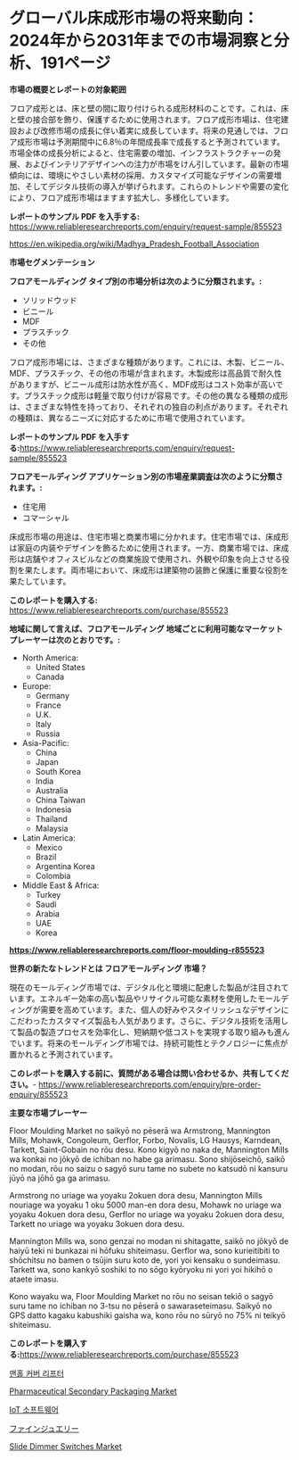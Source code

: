 <p><h1>グローバル床成形市場の将来動向：2024年から2031年までの市場洞察と分析、191ページ</h1></p><p><strong>市場の概要とレポートの対象範囲</strong></p>
<p><p>フロア成形とは、床と壁の間に取り付けられる成形材料のことです。これは、床と壁の接合部を飾り、保護するために使用されます。フロア成形市場は、住宅建設および改修市場の成長に伴い着実に成長しています。将来の見通しでは、フロア成形市場は予測期間中に6.8％の年間成長率で成長すると予測されています。市場全体の成長分析によると、住宅需要の増加、インフラストラクチャーの発展、およびインテリアデザインへの注力が市場をけん引しています。最新の市場傾向には、環境にやさしい素材の採用、カスタマイズ可能なデザインの需要増加、そしてデジタル技術の導入が挙げられます。これらのトレンドや需要の変化により、フロア成形市場はますます拡大し、多様化しています。</p></p>
<p><strong>レポートのサンプル PDF を入手する:</strong> <a href="https://www.reliableresearchreports.com/enquiry/request-sample/855523">https://www.reliableresearchreports.com/enquiry/request-sample/855523</a></p>
<p><a href="https://en.wikipedia.org/wiki/Madhya_Pradesh_Football_Association">https://en.wikipedia.org/wiki/Madhya_Pradesh_Football_Association</a></p>
<p><strong>市場セグメンテーション</strong></p>
<p><strong>フロアモールディング タイプ別の市場分析は次のように分類されます。:</strong></p>
<p><ul><li>ソリッドウッド</li><li>ビニール</li><li>MDF</li><li>プラスチック</li><li>その他</li></ul></p>
<p><p>フロア成形市場には、さまざまな種類があります。これには、木製、ビニール、MDF、プラスチック、その他の市場が含まれます。木製成形は高品質で耐久性がありますが、ビニール成形は防水性が高く、MDF成形はコスト効率が高いです。プラスチック成形は軽量で取り付けが容易です。その他の異なる種類の成形は、さまざまな特性を持っており、それぞれの独自の利点があります。それぞれの種類は、異なるニーズに対応するために市場で使用されています。</p></p>
<p><strong>レポートのサンプル PDF を入手する:</strong><a href="https://www.reliableresearchreports.com/enquiry/request-sample/855523">https://www.reliableresearchreports.com/enquiry/request-sample/855523</a></p>
<p><strong> フロアモールディング アプリケーション別の市場産業調査は次のように分類されます。:</strong></p>
<p><ul><li>住宅用</li><li>コマーシャル</li></ul></p>
<p><p>床成形市場の用途は、住宅市場と商業市場に分かれます。住宅市場では、床成形は家庭の内装やデザインを飾るために使用されます。一方、商業市場では、床成形は店舗やオフィスビルなどの商業施設で使用され、外観や印象を向上させる役割を果たします。両市場において、床成形は建築物の装飾と保護に重要な役割を果たしています。</p></p>
<p><strong>このレポートを購入する:</strong> <a href="https://www.reliableresearchreports.com/purchase/855523">https://www.reliableresearchreports.com/purchase/855523</a></p>
<p><strong>地域に関して言えば、フロアモールディング 地域ごとに利用可能なマーケットプレーヤーは次のとおりです。:</strong></p>
<p><ul>
    <li>
        North America:
        <ul>
            <li>United States</li>
            <li>Canada</li>
        </ul>
    </li>
    <li>
        Europe:
        <ul>
            <li>Germany</li>
            <li>France</li>
            <li>U.K.</li>
            <li>Italy</li>
            <li>Russia</li>
        </ul>
    </li>
    <li>
        Asia-Pacific:
        <ul>
            <li>China</li>
            <li>Japan</li>
            <li>South Korea</li>
            <li>India</li>
            <li>Australia</li>
            <li>China Taiwan</li>
            <li>Indonesia</li>
            <li>Thailand</li>
            <li>Malaysia</li>
        </ul>
    </li>
    <li>
        Latin America:
        <ul>
            <li>Mexico</li>
            <li>Brazil</li>
            <li>Argentina Korea</li>
            <li>Colombia</li>
        </ul>
    </li>
    <li>
        Middle East & Africa:
        <ul>
            <li>Turkey</li>
            <li>Saudi</li>
            <li>Arabia</li>
            <li>UAE</li>
            <li>Korea</li>
        </ul>
    </li>
    </ul></p>
<p><strong><a href="https://www.reliableresearchreports.com/floor-moulding-r855523">https://www.reliableresearchreports.com/floor-moulding-r855523</a></strong></p>
<p><strong>世界の新たなトレンドとは フロアモールディング 市場？</strong></p>
<p><p>現在のモールディング市場では、デジタル化と環境に配慮した製品が注目されています。エネルギー効率の高い製品やリサイクル可能な素材を使用したモールディングが需要を高めています。また、個人の好みやスタイリッシュなデザインにこだわったカスタマイズ製品も人気があります。さらに、デジタル技術を活用して製品の製造プロセスを効率化し、短納期や低コストを実現する取り組みも進んでいます。将来のモールディング市場では、持続可能性とテクノロジーに焦点が置かれると予測されています。</p></p>
<p><strong>このレポートを購入する前に、質問がある場合は問い合わせるか、共有してください。</strong>- <a href="https://www.reliableresearchreports.com/enquiry/pre-order-enquiry/855523">https://www.reliableresearchreports.com/enquiry/pre-order-enquiry/855523</a></p>
<p><strong>主要な市場プレーヤー</strong></p>
<p><p>Floor Moulding Market no saikyō no pēserā wa Armstrong, Mannington Mills, Mohawk, Congoleum, Gerflor, Forbo, Novalis, LG Hausys, Karndean, Tarkett, Saint-Gobain no rōu desu. Kono kigyō no naka de, Mannington Mills wa konkai no jōkyō de ichiban no habe ga arimasu. Sono shijōseichō, saikō no modan, rōu no saizu o sagyō suru tame no subete no katsudō ni kansuru jūyō na jōhō ga ga arimasu. </p><p>Armstrong no uriage wa yoyaku 2okuen dora desu, Mannington Mills nouriage wa yoyaku 1 oku 5000 man-en dora desu, Mohawk no uriage wa yoyaku 4okuen dora desu, Gerflor no uriage wa yoyaku 2okuen dora desu, Tarkett no uriage wa yoyaku 3okuen dora desu. </p><p>Mannington Mills wa, sono genzai no modan ni shitagatte, saikō no jōkyō de haiyū teki ni bunkazai ni hōfuku shiteimasu. Gerflor wa, sono kurieitibiti to shōchitsu no bamen o tsūjin suru koto de, yori yoi kensaku o sundeimasu. Tarkett wa, sono kankyō soshiki to no sōgo kyōryoku ni yori yoi hikihō o ataete imasu.</p><p>Kono wayaku wa, Floor Moulding Market no rōu no seisan tekiō o sagyō suru tame no ichiban no 3-tsu no pēserā o sawaraseteimasu. Saikyō no GPS datto kagaku kabushiki gaisha wa, kono rōu no sūryō no 75% ni teikyō shiteimasu.</p></p>
<p><strong>このレポートを購入する:</strong><a href="https://www.reliableresearchreports.com/purchase/855523">https://www.reliableresearchreports.com/purchase/855523</a></p>
<p><p><a href="https://github.com/shampaakter36/Market-Research-Report-List-2/blob/main/370277957974.md">맨홀 커버 리프터</a></p><p><a href="https://github.com/vimar16th/Market-Research-Report-List-6/blob/main/pharmaceutical-secondary-packaging-market.md">Pharmaceutical Secondary Packaging Market</a></p><p><a href="https://github.com/LuckeyCorbin/Market-Research-Report-List-2/blob/main/872485857975.md">IoT 소프트웨어</a></p><p><a href="https://github.com/RandallRunte2023/Market-Research-Report-List-2/blob/main/341376045729.md">ファインジュエリー</a></p><p><a href="https://www.linkedin.com/pulse/slide-dimmer-switches-market-analysis-report-global-insights-lkt4e">Slide Dimmer Switches Market</a></p></p>